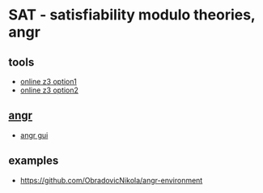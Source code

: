 # SAT - satisfiability modulo theories, angr

## tools

- [online z3 option1](https://compsys-tools.ens-lyon.fr/z3/)
- [online z3 option2](https://rise4fun.com/z3)

## [angr](https://github.com/angr/angr)

- [angr gui](https://github.com/angr/angr-management)

## examples

- https://github.com/ObradovicNikola/angr-environment
